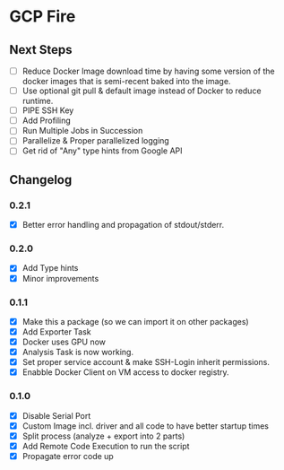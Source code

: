 # GCP Fire

## Next Steps

- [ ] Reduce Docker Image download time by having some version of the docker images that is semi-recent baked into the image.
- [ ] Use optional git pull & default image instead of Docker to reduce runtime.
- [ ] PIPE SSH Key
- [ ] Add Profiling
- [ ] Run Multiple Jobs in Succession
- [ ] Parallelize & Proper parallelized logging
- [ ] Get rid of "Any" type hints from Google API

## Changelog

### 0.2.1

- [x] Better error handling and propagation of stdout/stderr.

### 0.2.0

- [x] Add Type hints
- [x] Minor improvements

### 0.1.1

- [x] Make this a package (so we can import it on other packages)
- [x] Add Exporter Task
- [x] Docker uses GPU now
- [x] Analysis Task is now working.
- [x] Set proper service account & make SSH-Login inherit permissions.
- [x] Enabble Docker Client on VM access to docker registry.

### 0.1.0

- [x] Disable Serial Port
- [x] Custom Image incl. driver and all code to have better startup times
- [x] Split process (analyze + export into 2 parts)
- [x] Add Remote Code Execution to run the script
- [x] Propagate error code up
